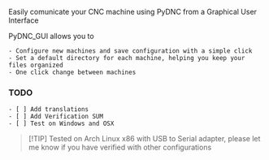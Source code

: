 Easily comunicate your CNC machine using PyDNC from a Graphical User Interface

PyDNC_GUI allows you to

	- Configure new machines and save configuration with a simple click
	- Set a default directory for each machine, helping you keep your files organized
	- One click change between machines

### TODO
	- [ ] Add translations
	- [ ] Add Verification SUM
	- [ ] Test on Windows and OSX

> [!TIP] Tested on Arch Linux x86 with USB to Serial adapter, please let me know if you have verified with other configurations
